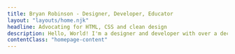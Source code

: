 ```yaml
---
title: Bryan Robinson - Designer, Developer, Educator
layout: "layouts/home.njk"
headline: Advocating for HTML, CSS and clean design
description: Hello, World! I'm a designer and developer with over a decade of experience building experiences and leading teams on the web. I write and record about HTML, CSS, the power of static sites and good, clean design.
contentClass: "homepage-content"
---
```


